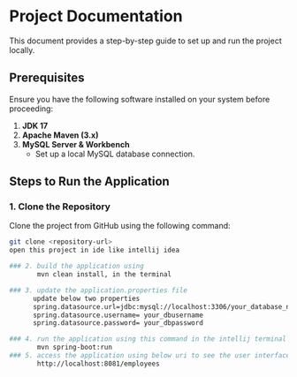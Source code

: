 # Project Documentation

This document provides a step-by-step guide to set up and run the project locally.

## Prerequisites

Ensure you have the following software installed on your system before proceeding:

1. **JDK 17** 
2. **Apache Maven (3.x)**  
3. **MySQL Server & Workbench**   
   - Set up a local MySQL database connection.

## Steps to Run the Application
### 1. Clone the Repository
Clone the project from GitHub using the following command:  
```bash
git clone <repository-url>
open this project in ide like intellij idea

### 2. build the application using
       mvn clean install, in the terminal 

### 3. update the application.properties file
      update below two properties
      spring.datasource.url=jdbc:mysql://localhost:3306/your_database_name
      spring.datasource.username= your_dbusername
      spring.datasource.password= your_dbpassword

### 4. run the application using this command in the intellij terminal
       mvn spring-boot:run
### 5. access the application using below uri to see the user interface
       http://localhost:8081/employees
       
     


